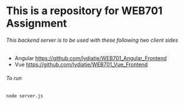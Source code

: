 # This is a repository for WEB701 Assignment 

###### This backend server is to be used with these following two client sides

- Angular https://github.com/lydiatie/WEB701_Angular_Frontend
- Vue https://github.com/lydiatie/WEB701_Vue_Frontend

###### To run

```
node server.js 
```

